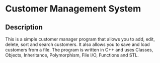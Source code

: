 # Customer Management System
## Description
This is a simple customer manager program that allows you to add, edit, delete, sort and search customers. It also allows you to save and load customers from a file. The program is written in C++ and uses Classes, Objects, Inheritance, Polymorphism, File I/O, Functions and STL.

